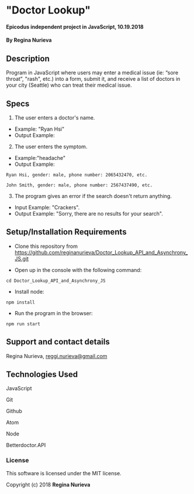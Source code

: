 # "Doctor Lookup"

#### Epicodus independent project in JavaScript, 10.19.2018

#### By Regina Nurieva

## Description

Program in JavaScript where users may enter a medical issue (ie: “sore throat”, "rash", etc.) into a form, submit it, and receive a list of doctors in your city (Seattle) who can treat their medical issue.

## Specs
1. The user enters a doctor's name.
  * Example: "Ryan Hsi"
  * Output Example:
2. The user enters the symptom.
  * Example:"headache"
  * Output Example:
  ```
 Ryan Hsi, gender: male, phone number: 2065432470, etc.
 ```
 ```
 John Smith, gender: male, phone number: 2567437490, etc.
 ```
3. The program gives an error if the search doesn't return anything.
  * Input Example: "Crackers".
  * Output Example: "Sorry, there are no results for your search".

## Setup/Installation Requirements

* Clone this repository from https://github.com/reginanurieva/Doctor_Lookup_API_and_Asynchrony_JS.git

* Open up in the console with the following command:
```
cd Doctor_Lookup_API_and_Asynchrony_JS
```
* Install node:
```
npm install
```
* Run the program in the browser:
```
npm run start
```

## Support and contact details

Regina Nurieva, reggi.nurieva@gmail.com

## Technologies Used

JavaScript

Git

Github

Atom

Node

Betterdoctor.API


### License

This software is licensed under the MIT license.

Copyright (c) 2018 **Regina Nurieva**
